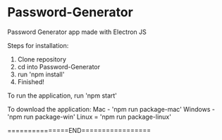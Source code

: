 # Password-Generator
Password Generator app made with Electron JS

Steps for installation:

1. Clone repository
2. cd into Password-Generator
3. run 'npm install'
4. Finished!

To run the application, run 'npm start'

To download the application:
Mac - 'npm run package-mac'
Windows - 'npm run package-win'
Linux = 'npm run package-linux'

===============END=================
